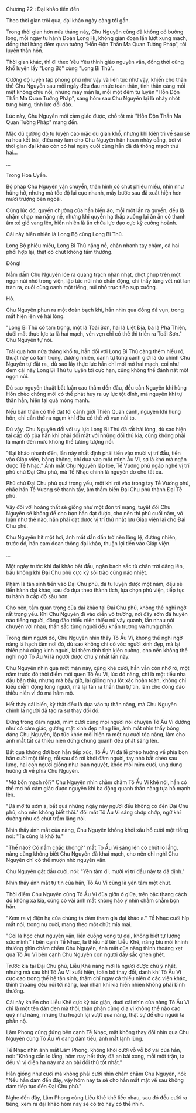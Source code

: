 




Chương 22 : Đại khảo tiến đến


Theo thời gian trôi qua, đại khảo ngày càng tới gần.

Trong thời gian hơn nửa tháng này, Chu Nguyên cũng đã không có buông lỏng, mỗi ngày tu hành Đoán Long Hí, không gián đoạn lần lượt xung mạch, đồng thời hàng đêm quan tưởng "Hỗn Độn Thần Ma Quan Tưởng Pháp", tôi luyện thần hồn.

Thời gian khác, thì đi theo Yêu Yêu thỉnh giáo nguyên văn, đồng thời cũng khổ luyện lấy "Long Bộ" cùng "Long Bi Thủ".

Cường độ luyện tập phong phú như vậy và liên tục như vậy, khiến cho thân thể Chu Nguyên sau mỗi ngày đều đau nhức toàn thân, tinh thần càng mỏi mệt không chịu nổi, nhưng may mắn là, mỗi một đêm tu luyện "Hỗn Độn Thần Ma Quan Tưởng Pháp", sáng hôm sau Chu Nguyên lại là nhảy nhót tưng bừng, tinh lực dồi dào.

Lúc này, Chu Nguyên mới cảm giác được, chỗ tốt mà "Hỗn Độn Thần Ma Quan Tưởng Pháp" mang đến.

Mặc dù cường độ tu luyện cao mặc dù gian khổ, nhưng khi kiên trì về sau sẽ ra hoa kết trái, điều này làm cho Chu Nguyên hân hoan nhảy cẫng, bởi vì thời gian đại khảo còn có hai ngày cuối cùng hắn đã đả thông mạch thứ hai...

...

Trong Hoa Uyển.

Bộ pháp Chu Nguyên vận chuyển, thân hình có chút phiêu miểu, nhìn như hững hờ, nhưng mà tốc độ lại cực nhanh, mấy bước sau đã xuất hiện hơn mười trượng bên ngoài.

Cùng lúc đó, quyền chưởng của hắn biến ảo, mỗi một lần ra quyền, đều là chậm chạp mà nặng nề, nhưng khi quyền hạ thấp xuống lại ẩn ẩn có thanh âm xé gió vang lên, hiển nhiên là ẩn chứa lực đạo cực kỳ cường hoành.

Cái này hiển nhiên là Long Bộ cùng Long Bi Thủ.

Long Bộ phiêu miểu, Long Bi Thủ nặng nề, chân nhanh tay chậm, cả hai phối hợp lại, thật có chút không tầm thường.

Đông!

Nắm đấm Chu Nguyên lóe ra quang trạch nhàn nhạt, chợt chụp trên một ngọn núi nhỏ trong viện, lập tức núi nhỏ chấn động, chỉ thấy từng vết nứt lan tràn ra, cuối cùng oanh một tiếng, núi nhỏ trực tiếp sụp xuống.

Hô.

Chu Nguyên phun ra một đoàn bạch khí, hắn nhìn qua đống đá vụn, trong mắt hiện lên vẻ hài lòng.

"Long Bi Thủ có tam trọng, một là Toái Sơn, hai là Liệt Địa, ba là Phá Thiên, dưới mắt thực lực ta là hai mạch, vẻn vẹn chỉ có thể thi triển ra Toái Sơn." Chu Nguyên tự nói.

Trải qua hơn nửa tháng khổ tu, hắn đối với Long Bi Thủ càng thêm hiểu rõ, thuật này có tam trọng, đương nhiên, danh tự từng cảnh giới là do chính Chu Nguyên tự đặt ra,, dù sao lấy thực lực hắn chỉ mới mở hai mạch, coi như đem cái này Long Bi Thủ tu luyện tới cực hạn, cũng không thể đánh nát một ngọn núi.

Dù sao nguyên thuật bất luận cao thâm đến đâu, đều cần Nguyên khí hùng Hồn chèo chống mới có thể phát huy ra uy lực tột đỉnh, mà nguyên khí tự thân hắn, hiện tại quá mỏng manh.

Nếu bản thân có thể đạt tới cảnh giới Thiên Quan cảnh, nguyên khí hùng hồn, chỉ cần thở ra ngụm khí đều có thể vỡ vụn núi to.

Dù vậy, Chu Nguyên đối với uy lực Long Bi Thủ đã rất hài lòng, dù sao hiện tại cấp độ của hắn khi phải đối mặt với những đối thủ kia, cũng không phải là mạnh đến mức không thể tưởng tượng nổi.

"Đại khảo nhanh đến, lần này nhất định phải tiến vào mười vị trí đầu, tiến vào Giáp viện, bằng không, chỉ dựa vào một mình Ấu Vi, sợ là khó mà ngăn được Tề Nhạc." Ánh mắt Chu Nguyên lấp lóe, Tề Vương phủ ngấp nghé vị trí phủ chủ Đại Chu phủ, mà Tề Nhạc chính là nguyên do cho tất cả.

Phủ chủ Đại Chu phủ quá trọng yếu, một khi rơi vào trong tay Tề Vương phủ, chắc hẳn Tề Vương sẽ thanh tẩy, âm thầm biến Đại Chu phủ thành Đại Tề phủ.

Vậy đối với hoàng thất sẽ giống như một đòn trí mạng, tuyệt đối Chu Nguyên sẽ không để cho bọn hắn đạt được, cho nên thi phủ cuối năm, vô luận như thế nào, hắn phải đạt được vị trí thứ nhất lưu Giáp viện lại cho Đại Chu phủ.

Chu Nguyên hít một hơi, ánh mắt dần dần trở nên lăng lệ, đương nhiên, trước đó, hắn cam đoan thông đại khảo, thuận lợi tiến vào Giáp viện.

...

Một ngày trước khi đại khảo bắt đầu, ngân bạch sắc từ chân trời dâng lên, bầu không khí Đại Chu phủ cực kỳ sôi trào cùng náo nhiệt.

Phàm là tân sinh tiến vào Đại Chu phủ, đã tu luyện được một năm, đều sẽ tiến hành đại khảo, sau đó dựa theo thành tích, lựa chọn phủ viện, tiếp tục tu hành ở cấp độ sâu hơn.

Cho nên, tầm quan trọng của đại khảo tại Đại Chu phủ, không thể nghi ngờ rất trọng yếu. Khi Chu Nguyên đi vào diễn võ trường, nơi đây sớm đã huyên náo tiếng người, đông đảo thiếu niên thiếu nữ vây quanh, lẫn nhau nói chuyện với nhau, thần sắc từng người đều khẩn trương và hưng phấn.

Trong đám người đó, Chu Nguyên nhìn thấy Tô Ấu Vi, không thể nghi ngờ nàng là hạch tâm nơi đó, dù sao không chỉ có vóc người xinh đẹp, mà lại thiên phú cũng kinh người, lại thêm tính tình kiên cường, cho nên không thể nghi ngờ Tô Ấu Vi là người được chú ý nhất lần này.

Chu Nguyên nhìn qua một màn này, cũng khẽ cười, hắn vẫn còn nhớ rõ, một năm trước đó thời điểm mới quen Tô Ấu Vi, lúc đó nàng, chỉ là một tiểu nha đầu bẩn thỉu, nhưng mà bây giờ, lại giống như lột xác hoàn toàn, không chỉ kiều diễm động lòng người, mà lại tản ra thần thái tự tin, làm cho đông đảo thiếu niên vì đó mà hâm mộ.

Hết thảy cải biến, kỳ thật đều là dựa vào tự thân nàng, mà Chu Nguyên chính là người đã tạo ra sự thay đổi đó.

Đứng trong đám người, mỉm cười cùng mọi người nói chuyện Tô Ấu Vi dường như có cảm giác, gương mặt xinh đẹp nâng lên, ánh mắt nhìn thấy bóng dáng Chu Nguyên, lập tức khóe môi hiện ra một nụ cười tỏa nắng, làm cho ánh mắt tất cả thiếu niên đứng chung quanh đều phát sáng lên.

Bất quá không đợi bọn hắn tiếp xúc, Tô Ấu Vi đã lễ phép hướng về phía bọn hắn cười một tiếng, rồi sau đó rời khỏi đám người, tay nhỏ bắt chéo sau lưng, hai con ngươi giống như loan nguyệt, khóe môi mĩm cười, ung dung hướng đi về phía Chu Nguyên.

"Mở bốn mạch rồi?" Chu Nguyên nhìn chằm chằm Tô Ấu Vi khẽ nói, hắn có thể mơ hồ cảm giác được nguyên khí ba động quanh thân nàng tựa hồ mạnh lên.

"Đã mở từ sớm a, bất quá những ngày này ngươi đều không có đến Đại Chu phủ, cho nên không biết thôi." đôi mắt Tô Ấu Vi sáng chớp chớp, ngữ khí dường như có chút trầm lặng nói.

Nhìn thấy ánh mắt của nàng, Chu Nguyên không khỏi xấu hổ cười một tiếng nói: "Ta cũng là khổ tu."

"Thế nào? Có nắm chắc không?" mắt Tô Ấu Vi sáng lên có chút lo lắng, nàng cũng không biết Chu Nguyên đã khai mạch, cho nên chỉ nghĩ Chu Nguyên chỉ có thể mượn nhờ nguyên văn.

Chu Nguyên gật đầu cười, nói: "Yên tâm đi, mười vị trí đầu này ta đã định."

Nhìn thấy ánh mắt tự tin của hắn, Tô Ấu Vi cũng là yên tâm một chút.

Thời điểm Chu Nguyên cùng Tô Ấu Vi đùa giỡn ở giữa, trên bậc thang cách đó không xa kia, cũng có vài ánh mắt không hảo ý nhìn chằm chằm bọn hắn.

"Xem ra vị điện hạ của chúng ta dám tham gia đại khảo a." Tề Nhạc cười híp mắt nói, trong nụ cười, mang theo một chút mỉa mai.

"Coi là học chút nguyên văn, liền cuồng vọng tự đại, không biết tự lượng sức mình." i bên cạnh Tề Nhạc, là thiếu nữ tên Liễu Khê, nàng bĩu môi khinh thường nhìn chằm chằm Chu Nguyên, ánh mắt của nàng thỉnh thoảng xẹt qua Tô Ấu Vi bên cạnh Chu Nguyên con ngươi đầy sắc ghen ghét.

Trước kia tại Đại Chu phủ, Liễu Khê nàng mới là người được chú ý nhất, nhưng mà sau khi Tô Ấu Vi xuất hiện, toàn bộ thay đổi, danh khí Tô Ấu Vi cực cao trong thế hệ tân sinh, thậm chí ngay cả thiếu niên ở các viện khác, thỉnh thoảng đều nói tới nàng, loại nhân khí kia hiển nhiên không phải bình thường.

Cái này khiến cho Liễu Khê cực kỳ tức giận, dưới cái nhìn của nàng Tô Ấu Vi chỉ là một tên dân đen mà thôi, thân phận cùng địa vị không thể nào cao quý như nàng, nhưng thu hoạch lại vượt qua nàng, thật sự để cho người ta phẫn nộ.

Lâm Phong cũng đứng bên cạnh Tề Nhạc, mặt không thay đổi nhìn qua Chu Nguyên cùng Tô Ấu Vi đang đàm tiếu, ánh mắt lạnh lùng.

Tề Nhạc nhìn ánh mắt Lâm Phong, không khỏi cười vỗ vỗ bờ vai của hắn, nói: "Không cần lo lắng, hôm nay hết thảy đã an bài xong, mỗi một trận, ta đều vì vị điện hạ này mà an bài đối thủ tốt nhất."

Hắn giống như cười mà không phải cười nhìn chằm chằm Chu Nguyên, nói: "Nếu hắn dám đến đây, vậy hôm nay ta sẽ cho hắn mất mặt về sau không dám tiếp tục đến Đại Chu phủ."

Nghe đến đây, Lâm Phong cùng Liễu Khê khẽ liếc nhau, sau đó đều cười ra tiếng, xem ra đại khảo hôm nay sẽ có trò hay có thể nhìn.




